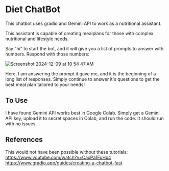 # Diet ChatBot

This chatbot uses gradio and Gemini API to work as a nutritional assistant. 

This assistant is capable of creating mealplans for those with complex nutritional and lifestyle needs. 

Say "hi" to start the bot, and it will give you a list of prompts to answer with numbers. Respond with those numbers: 

![Screenshot 2024-12-09 at 10 54 47 AM](https://github.com/user-attachments/assets/59772959-1c5a-437a-89d4-65f368e15a5c)

Here, I am answering the prompt it gave me, and it is the beginning of a long list of responses. Simply continue to answer it's questions to get the best meal plan tailored to your needs!

## To Use

I have found Gemini API works best in Google Colab. Simply get a Gemini API key, upload it to secret spaces in Colab, and run the code. It should run with no issues.






## References

This would not have been possible without these tutorials:
https://www.youtube.com/watch?v=CaxPa1FuHx4
https://www.gradio.app/guides/creating-a-chatbot-fast
